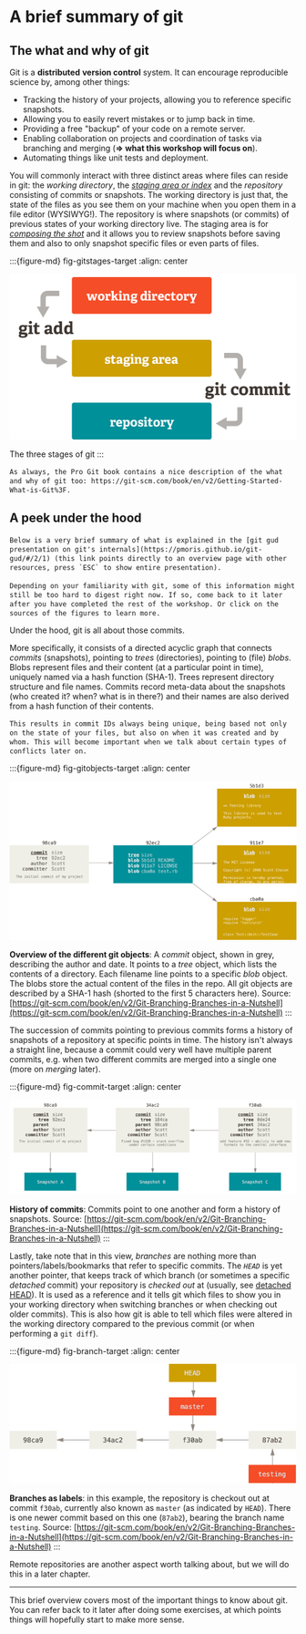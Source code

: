 # A brief summary of git

## The what and why of git

Git is a **distributed** **version control** system. It can encourage reproducible science by, among other things:

- Tracking the history of your projects, allowing you to reference specific snapshots.
- Allowing you to easily revert mistakes or to jump back in time.
- Providing a free "backup" of your code on a remote server.
- Enabling collaboration on projects and coordination of tasks via branching and merging (**=> what this workshop will focus on**).
- Automating things like unit tests and deployment.

You will commonly interact with three distinct areas where files can reside in git: the _working directory_, the [_staging area or index_](https://git-scm.com/about/staging-area) and the _repository_ consisting of commits or snapshots. The working directory is just that, the state of the files as you see them on your machine when you open them in a file editor (WYSIWYG!). The repository is where snapshots (or commits) of previous states of your working directory live. The staging area is for [*composing the shot*](https://stackoverflow.com/questions/25351450/what-does-adding-to-the-index-really-mean-in-git) and it allows you to review snapshots before saving them and also to only snapshot specific files or even parts of files.

:::{figure-md} fig-gitstages-target
:align: center

![](../img/git-brief-flow.png)

The three stages of git
:::

```{seealso}
As always, the Pro Git book contains a nice description of the what and why of git too: https://git-scm.com/book/en/v2/Getting-Started-What-is-Git%3F.
```

## A peek under the hood

```{warning}
Below is a very brief summary of what is explained in the [git gud presentation on git's internals](https://pmoris.github.io/git-gud/#/2/1) (this link points directly to an overview page with other resources, press `ESC` to show entire presentation).

Depending on your familiarity with git, some of this information might still be too hard to digest right now. If so, come back to it later after you have completed the rest of the workshop. Or click on the sources of the figures to learn more.
```

Under the hood, git is all about those commits.

More specifically, it consists of a directed acyclic graph that connects *commits* (snapshots), pointing to *trees* (directories), pointing to (file) *blobs*. Blobs represent files and their content (at a particular point in time), uniquely named via a hash function (SHA-1). Trees represent directory structure and file names. Commits record meta-data about the snapshots (who created it? when? what is in there?) and their names are also derived from a hash function of their contents.

```{note}
This results in commit IDs always being unique, being based not only on the state of your files, but also on when it was created and by whom. This will become important when we talk about certain types of conflicts later on.
```

:::{figure-md} fig-gitobjects-target
:align: center

![](../img/commit-and-tree.png)

**Overview of the different git objects**: A _commit_ object, shown in grey, describing the author and date. It points to a _tree_ object, which lists the contents of a directory. Each filename line points to a specific _blob_ object. The blobs store the actual content of the files in the repo. All git objects are described by a SHA-1 hash (shorted to the first 5 characters here).
Source: [https://git-scm.com/book/en/v2/Git-Branching-Branches-in-a-Nutshell](https://git-scm.com/book/en/v2/Git-Branching-Branches-in-a-Nutshell)
:::

The succession of commits pointing to previous commits forms a history of snapshots of a repository at specific points in time. The history isn't always a straight line, because a commit could very well have multiple parent commits, e.g. when two different commits are merged into a single one (more on _merging_ later).

:::{figure-md} fig-commit-target
:align: center

![](../img/commits-and-parents.png)

**History of commits**: Commits point to one another and form a history of snapshots.
Source: [https://git-scm.com/book/en/v2/Git-Branching-Branches-in-a-Nutshell](https://git-scm.com/book/en/v2/Git-Branching-Branches-in-a-Nutshell)
:::

Lastly, take note that in this view, *branches* are nothing more than pointers/labels/bookmarks that refer to specific commits. The *`HEAD`* is yet another pointer, that keeps track of which branch (or sometimes a specific *detached* commit) your repository is *checked out* at (usually, see [detached HEAD](https://git-scm.com/docs/git-checkout#_detached_head)). It is used as a reference and it tells git which files to show you in your working directory when switching branches or when checking out older commits). This is also how git is able to tell which files were altered in the working directory compared to the previous commit (or when performing a `git diff`).

:::{figure-md} fig-branch-target
:align: center

![](../img/checkout-master.png)

**Branches as labels**: in this example, the repository is checkout out at commit `f30ab`, currently also known as `master` (as indicated by `HEAD`). There is one newer commit based on this one (`87ab2`), bearing the branch name `testing`.
Source: [https://git-scm.com/book/en/v2/Git-Branching-Branches-in-a-Nutshell](https://git-scm.com/book/en/v2/Git-Branching-Branches-in-a-Nutshell)
:::

Remote repositories are another aspect worth talking about, but we will do this in a later chapter.

---

This brief overview covers most of the important things to know about git. You can refer back to it later after doing some exercises, at which points things will hopefully start to make more sense.
